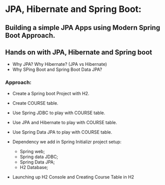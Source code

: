 # JPA, Hibernate and Spring Boot:

## Building a simple JPA Apps using Modern Spring Boot Approach.
## Hands on with JPA, Hibernate and Spring boot

 * Why JPA? Why Hibernate? (JPA vs Hibernate)
 * Why SPing Boot and Spring Boot Data JPA?
 
### Approach:

* Create a Spring boot Project with H2.
* Create COURSE table.
* Use Spring JDBC to play with COURSE table.
* Use JPA and Hibernate to play with COURSE table.
* Use Spring Data JPA to play with COURSE table.

* Dependency we add in Spring Initializr project setup:
  * Spring web;
  * Spring data JDBC;
  * Spring Data JPA;
  * H2 Database;

* Launching up H2 Console and Creating Course Table in H2



